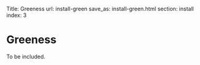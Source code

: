 Title: Greeness
url: install-green
save_as: install-green.html
section: install
index: 3

# Greeness

To be included.

